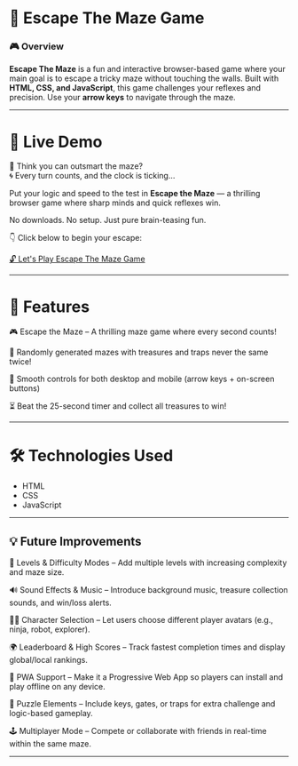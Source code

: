 # 🚪 Escape The Maze Game
<h3> 🎮 Overview </h3>

**Escape The Maze** is a fun and interactive browser-based game where your main goal is to escape a tricky maze without touching the walls.
Built with **HTML, CSS, and JavaScript**, this game challenges your reflexes and precision.
Use your **arrow keys** to navigate through the maze.

-----

#  🚀 Live Demo 

🧠 Think you can outsmart the maze?  
🌀 Every turn counts, and the clock is ticking...

Put your logic and speed to the test in **Escape the Maze** — a thrilling browser game where sharp minds and quick reflexes win.

No downloads. No setup. Just pure brain-teasing fun.  

👇 Click below to begin your escape:

[🔓 Let's Play Escape The Maze Game](https://soumya880.github.io/Escape-The-Maze-Game/)

---

# 📱 Features

🎮 Escape the Maze – A thrilling maze game where every second counts!

🧠 Randomly generated mazes with treasures and traps never the same twice!

👾 Smooth controls for both desktop and mobile (arrow keys + on-screen buttons)

⏳ Beat the 25-second timer and collect all treasures to win!

----

# 🛠️ Technologies Used

- HTML
- CSS
- JavaScript 
----

## 💡 Future Improvements

🚀 Levels & Difficulty Modes – Add multiple levels with increasing complexity and maze size.

🔊 Sound Effects & Music – Introduce background music, treasure collection sounds, and win/loss alerts.

🧑‍🎨 Character Selection – Let users choose different player avatars (e.g., ninja, robot, explorer).

🌍 Leaderboard & High Scores – Track fastest completion times and display global/local rankings.

📱 PWA Support – Make it a Progressive Web App so players can install and play offline on any device.

🧩 Puzzle Elements – Include keys, gates, or traps for extra challenge and logic-based gameplay.

🕹️ Multiplayer Mode – Compete or collaborate with friends in real-time within the same maze.

----
